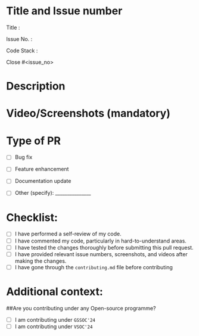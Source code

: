 # Title and Issue number 
<!-- Please make sure issue number is mention in Pull Request else PR will not be merged. -->
Title :

Issue No. :

Code Stack : 

Close #<issue_no>
<!-- Example Close #244  -->
<!-- Replace `issue_no` with the issue number which is fixed in this PR -->


# Description
<!--Please include a brief description of the changes or features added-->


# Video/Screenshots (mandatory)
<!--Please try to attach the working video of your new deployed project here -->


# Type of PR

- [ ] Bug fix
- [ ] Feature enhancement
- [ ] Documentation update
- [ ] Other (specify): _______________


# Checklist:

- [ ] I have performed a self-review of my code.
- [ ] I have commented my code, particularly in hard-to-understand areas.
- [ ] I have tested the changes thoroughly before submitting this pull request.
- [ ] I have provided relevant issue numbers, screenshots, and videos after making the changes.
- [ ] I have gone through the  `contributing.md` file before contributing
<!-- [X] - put a cross/X inside [] to check the box -->


# Additional context:
<!--Include any additional information or context that might be helpful for reviewers.-->

##Are you contributing under any Open-source programme?
<!--Mention it here-->

- [ ] I am contributing under `GSSOC'24`
- [ ] I am contributing under `VSOC'24`

<!-- [X] - put a cross/X inside [] to check the box -->


